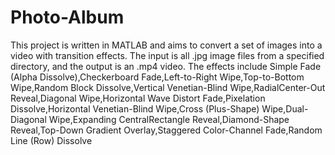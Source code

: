 # Photo-Album
This project is written in MATLAB and aims to convert a set of images into a video with transition effects. The input is all .jpg image files from a specified directory, and the output is an .mp4 video. 
The effects include Simple Fade (Alpha Dissolve),Checkerboard Fade,Left-to-Right Wipe,Top-to-Bottom Wipe,Random Block Dissolve,Vertical Venetian-Blind Wipe,RadialCenter-Out Reveal,Diagonal Wipe,Horizontal Wave Distort Fade,Pixelation Dissolve,Horizontal Venetian-Blind Wipe,Cross (Plus-Shape) Wipe,Dual-Diagonal Wipe,Expanding CentralRectangle Reveal,Diamond-Shape Reveal,Top-Down Gradient Overlay,Staggered Color-Channel Fade,Random Line (Row) Dissolve
